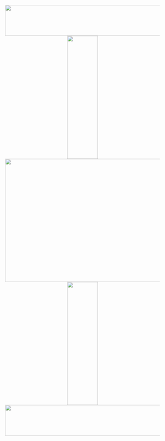 <div class="header" align="center">
  <img src="https://user-images.githubusercontent.com/67630290/168925025-f1ed5c1a-f5fd-4e6b-a922-73e7fdbab9fb.gif" width="810" height="100">
</div>
<div  class="body" align="center">
  <div class="main-image">
   <img src="https://user-images.githubusercontent.com/67630290/168918229-72f5319b-54aa-43a6-ba5a-eb68c712fa73.gif" width="100" height="400">
   <img src="https://user-images.githubusercontent.com/67630290/168921792-941b9c04-f4bf-4b9e-84ca-a956e98e44d3.jpg" width="600" height="400">
   <img src="https://user-images.githubusercontent.com/67630290/168918229-72f5319b-54aa-43a6-ba5a-eb68c712fa73.gif" width="100" height="400">
  </div> 
</div>  
<div class="header" align="center">
  <img src="https://user-images.githubusercontent.com/67630290/168925025-f1ed5c1a-f5fd-4e6b-a922-73e7fdbab9fb.gif" width="810" height="100">
</div>
